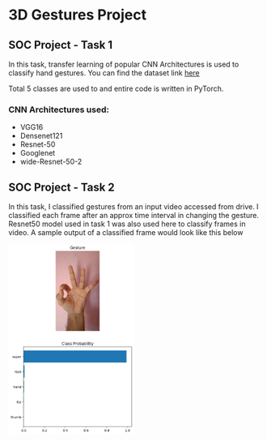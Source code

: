 # 3D Gestures Project

## SOC Project - Task 1

In this task, transfer learning of popular CNN Architectures is used to classify hand gestures.
You can find the dataset link [here](https://drive.google.com/drive/folders/14MgJdRSxVCNwpUHXJQ_7NXPQFT-Oz4CB?usp=sharing)

Total 5 classes are used to and entire code is written in PyTorch. 

### CNN Architectures used:
* VGG16
* Densenet121
* Resnet-50
* Googlenet
* wide-Resnet-50-2

## SOC Project - Task 2

In this task, I classified gestures from an input video accessed from drive. I classified each frame after an approx time interval in changing the gesture. Resnet50 model used in task 1 was also used here to classify frames in video.
A sample output of a classified frame would look like this below

<img src="https://github.com/SenthilVikram/3D_Gestures_Senthil/blob/master/GestureClassification_Video_PyTorch_SOCtask2/imageforREADME.png" width="248">
